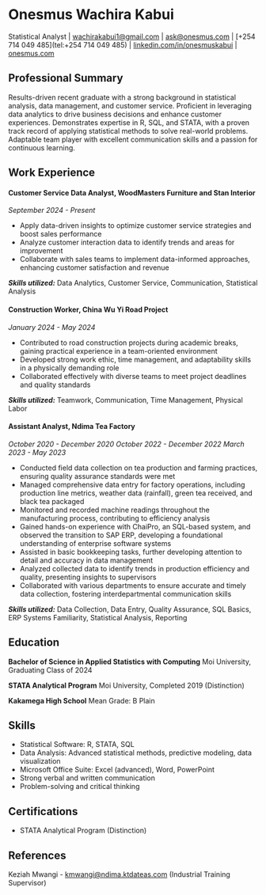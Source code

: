 # Onesmus Wachira Kabui
Statistical Analyst 
| [wachirakabui1@gmail.com](mailto:wachirakabui1@gmail.com) 
| [ask@onesmus.com](mailto:ask@onesmus.com) 
| [+254 714 049 485](tel:+254 714 049 485) 
| [linkedin.com/in/onesmuskabui](https://www.linkedin.com/in/onesmuskabui/) 
| [onesmus.com](https://onesmus.com/)

## Professional Summary
Results-driven recent graduate with a strong background in statistical analysis, data management, and customer service. Proficient in leveraging data analytics to drive business decisions and enhance customer experiences. Demonstrates expertise in R, SQL, and STATA, with a proven track record of applying statistical methods to solve real-world problems. Adaptable team player with excellent communication skills and a passion for continuous learning.

## Work Experience

#### Customer Service Data Analyst, WoodMasters Furniture and Stan Interior
*September 2024 - Present*

 - Apply data-driven insights to optimize customer service strategies and boost sales performance
 - Analyze customer interaction data to identify trends and areas for improvement
 - Collaborate with sales teams to implement data-informed approaches, enhancing customer satisfaction and revenue

**_Skills utilized:_** Data Analytics, Customer Service, Communication, Statistical Analysis

#### Construction Worker, China Wu Yi Road Project
*January 2024 - May 2024*

 - Contributed to road construction projects during academic breaks, gaining practical experience in a team-oriented environment
 - Developed strong work ethic, time management, and adaptability skills in a physically demanding role
 - Collaborated effectively with diverse teams to meet project deadlines and quality standards

**_Skills utilized:_** Teamwork, Communication, Time Management, Physical Labor

#### Assistant Analyst, Ndima Tea Factory
*October 2020 - December 2020*
*October 2022 - December 2022*
*March 2023 - May 2023*

 - Conducted field data collection on tea production and farming practices, ensuring quality assurance standards were met
 - Managed comprehensive data entry for factory operations, including production line metrics, weather data (rainfall), green tea received, and black tea packaged
 - Monitored and recorded machine readings throughout the manufacturing process, contributing to efficiency analysis
 - Gained hands-on experience with ChaiPro, an SQL-based system, and observed the transition to SAP ERP, developing a foundational understanding of enterprise software systems
 - Assisted in basic bookkeeping tasks, further developing attention to detail and accuracy in data management
 - Analyzed collected data to identify trends in production efficiency and quality, presenting insights to supervisors
 - Collaborated with various departments to ensure accurate and timely data collection, fostering interdepartmental communication skills

**_Skills utilized:_** Data Collection, Data Entry, Quality Assurance, SQL Basics, ERP Systems Familiarity, Statistical Analysis, Reporting

## Education
**Bachelor of Science in Applied Statistics with Computing**
Moi University, Graduating Class of 2024

**STATA Analytical Program**
Moi University, Completed 2019 (Distinction)

**Kakamega High School**
Mean Grade: B Plain

## Skills
- Statistical Software: R, STATA, SQL
- Data Analysis: Advanced statistical methods, predictive modeling, data visualization
- Microsoft Office Suite: Excel (advanced), Word, PowerPoint
- Strong verbal and written communication
- Problem-solving and critical thinking

## Certifications
- STATA Analytical Program (Distinction)

## References
Keziah Mwangi - kmwangi@ndima.ktdateas.com (Industrial Training Supervisor)